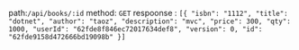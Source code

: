 path:`/api/books/:id`
method: `GET`
respoonse :
`[{
    "isbn": "1112",
    "title": "dotnet",
    "author": "taoz",
    "description": "mvc",
    "price": 300,
    "qty": 1000,
    "userId": "62fde8f846ec72017634def8",
    "version": 0,
    "id": "62fde9158d472666bd19098b"
}]`